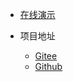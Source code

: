 * [在线演示](https://fs.elites.chat)

* 项目地址
    * [Gitee](https://gitee.com/xddcode/free-fs)
    * [Github](https://github.com/xddcode/free-fs)